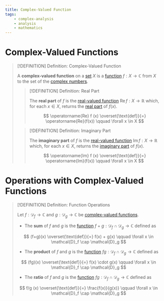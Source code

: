 ```yaml
---
title: Complex-Valued Function
tags:
    - complex-analysis
    - analysis
    - mathematics
---
```


# Complex-Valued Functions

>[!DEFINITION] Definition: Complex-Valued Function
>
>A **complex-valued function** on a [set](../../Set%20Theory/index.md) $X$ is a [function](../Functions/index.md) $f: X \to \mathbb{C}$ from $X$ to the set of the [complex numbers](../../Algebra/Fields/The%20Complex%20Numbers/index.md).
>
>>[!DEFINITION] Definition: Real Part
>>
>>The **real part** of $f$ is the [real-valued function](../Real%20Analysis/Real-Valued%20Function.md) $\operatorname{Re} f: X \to \mathbb{R}$ which, for each $x \in X$, returns the [real part](../../Algebra/Fields/The%20Complex%20Numbers/index.md) of $f(x)$.
>>
>>$$
>>\operatorname{Re} f (x) \overset{\text{def}}{=} \operatorname{Re}(f(x)) \qquad \forall x \in X
>>$$
>>
>
>>[!DEFINITION] Definition: Imaginary Part
>>
>>The **imaginary part** of $f$ is the [real-valued function](../Real%20Analysis/Real-Valued%20Function.md) $\operatorname{Im} f: X \to \mathbb{R}$ which, for each $x \in X$, returns the [imaginary part](../../Algebra/Fields/The%20Complex%20Numbers/index.md) of $f(x)$.
>>
>>$$
>>\operatorname{Im} f (x) \overset{\text{def}}{=} \operatorname{Im}(f(x)) \qquad \forall x \in X
>>$$
>>
>

# Operations with Complex-Valued Functions

>[!DEFINITION] Definition: Function Operations
>
>Let $f: \mathcal{D}_f \to \mathbb{C}$ and $g: \mathcal{D}_g \to \mathbb{C}$ be [complex-valued functions](Complex-Valued%20Functions.md).
>
>- The **sum** of $f$ and $g$ is the [function](Complex-Valued%20Functions.md) $f + g: \mathcal{D}_f \cap \mathcal{D}_g \to \mathbb{C}$ defined as
>
>$$
>(f+g)(x) \overset{\text{def}}{=} f(x) + g(x) \qquad \forall x \in \mathcal{D}_f \cap \mathcal{D}_g 
>$$
>
>- The **product** of $f$ and $g$ is the [function](Complex-Valued%20Functions.md) $fg: \mathcal{D}_f \cap \mathcal{D}_g \to \mathbb{C}$ defined as
>
>$$
>(fg)(x) \overset{\text{def}}{=} f(x) \cdot g(x) \qquad \forall x \in \mathcal{D}_f \cap \mathcal{D}_g 
>$$
>
>- The **ratio** of $f$ and $g$ is the [function](Complex-Valued%20Functions.md) $fg: \mathcal{D}_f \cap \mathcal{D}_g \to \mathbb{C}$ defined as
>
>$$
>f/g (x) \overset{\text{def}}{=} \frac{f(x)}{g(x)} \qquad \forall x \in \mathcal{D}_f \cap \mathcal{D}_g 
>$$
>
